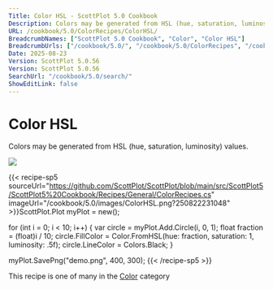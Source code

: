 ```yaml
---
Title: Color HSL - ScottPlot 5.0 Cookbook
Description: Colors may be generated from HSL (hue, saturation, luminosity) values.
URL: /cookbook/5.0/ColorRecipes/ColorHSL/
BreadcrumbNames: ["ScottPlot 5.0 Cookbook", "Color", "Color HSL"]
BreadcrumbUrls: ["/cookbook/5.0/", "/cookbook/5.0/ColorRecipes", "/cookbook/5.0/ColorRecipes/ColorHSL"]
Date: 2025-08-23
Version: ScottPlot 5.0.56
Version: ScottPlot 5.0.56
SearchUrl: "/cookbook/5.0/search/"
ShowEditLink: false
---
```



<div class='d-flex align-items-center mt-5'>
<h1 class='me-2 text-dark my-0 border-0'>Color HSL</h1>
</div>

Colors may be generated from HSL (hue, saturation, luminosity) values.

[![](/cookbook/5.0/images/ColorHSL.png?250822231048)](/cookbook/5.0/images/ColorHSL.png?250822231048)

{{< recipe-sp5 sourceUrl="https://github.com/ScottPlot/ScottPlot/blob/main/src/ScottPlot5/ScottPlot5%20Cookbook/Recipes/General/ColorRecipes.cs" imageUrl="/cookbook/5.0/images/ColorHSL.png?250822231048" >}}ScottPlot.Plot myPlot = new();

for (int i = 0; i &lt; 10; i++)
{
    var circle = myPlot.Add.Circle(i, 0, 1);
    float fraction = (float)i / 10;
    circle.FillColor = Color.FromHSL(hue: fraction, saturation: 1, luminosity: .5f);
    circle.LineColor = Colors.Black;
}

myPlot.SavePng("demo.png", 400, 300);
{{< /recipe-sp5 >}}

<div class='my-5 text-center'>This recipe is one of many in the <a href='/cookbook/5.0/ColorRecipes'>Color</a> category</div>


